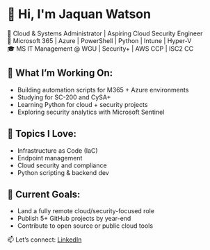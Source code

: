 # 👋 Hi, I'm Jaquan Watson

🎯 Cloud & Systems Administrator | Aspiring Cloud Security Engineer  
🔐 Microsoft 365 | Azure | PowerShell | Python | Intune | Hyper-V  
🎓 MS IT Management @ WGU | Security+ | AWS CCP | ISC2 CC

## 🔧 What I’m Working On:
- Building automation scripts for M365 + Azure environments
- Studying for SC-200 and CySA+
- Learning Python for cloud + security projects
- Exploring security analytics with Microsoft Sentinel

## 🧠 Topics I Love:
- Infrastructure as Code (IaC)
- Endpoint management
- Cloud security and compliance
- Python scripting & backend dev

## 🚀 Current Goals:
- Land a fully remote cloud/security-focused role
- Publish 5+ GitHub projects by year-end
- Contribute to open source or public cloud tools

📫 Let’s connect: [LinkedIn](https://www.linkedin.com/in/jaquan-greenewatson/)
